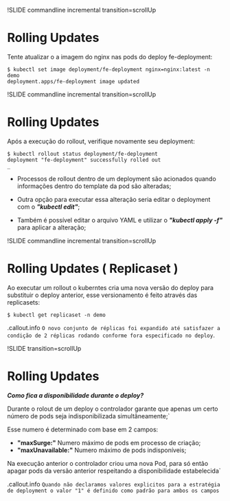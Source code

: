 !SLIDE commandline incremental transition=scrollUp

# Rolling Updates

Tente atualizar o a imagem do nginx nas pods do deploy fe-deployment:

	$ kubectl set image deployment/fe-deployment nginx=nginx:latest -n demo
	deployment.apps/fe-deployment image updated

!SLIDE commandline incremental transition=scrollUp

# Rolling Updates

Após a execução do rollout, verifique novamente seu deployment:

	$ kubectl rollout status deployment/fe-deployment
	deployment "fe-deployment" successfully rolled out
	_

- Processos de rollout dentro de um deployment são acionados quando informações dentro do template da pod são alteradas;

- Outra opção para executar essa alteração seria editar o deployment com o ***"kubectl edit"***; 

- Também é possível editar o arquivo YAML e utilizar o ***"kubectl apply -f"*** para aplicar a alteração;

!SLIDE commandline incremental transition=scrollUp

# Rolling Updates ( Replicaset )

Ao executar um rollout o kuberntes cria uma nova versão do deploy para substituir o deploy anterior, esse versionamento é feito através das replicasets:

	$ kubectl get replicaset -n demo


.callout.info `O novo conjunto de réplicas foi expandido até satisfazer a condição de 2 réplicas rodando conforme fora especificado no deploy`.

!SLIDE transition=scrollUp

# Rolling Updates

***Como fica a disponibilidade durante o deploy?***

Durante o rolout de um deploy o controlador garante que apenas um certo número de pods seja indisponibilizada simultâneamente;`

Esse numero é determinado com base em 2 campos:

- **"maxSurge:"** Numero máximo de pods em processo de criação;
- **"maxUnavailable:"** Numero máximo de pods indisponíveis;

Na execução anterior o controlador criou uma nova Pod, para só então apagar pods da versão anterior respeitando a disponibilidade estabelecida`

.callout.info `Quando não declaramos valores explicitos para a estratégia de deployment o valor "1" é definido como padrão para ambos os campos`